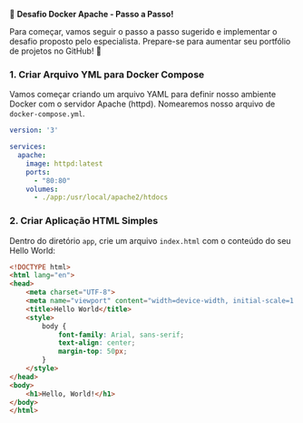 🚀 **Desafio Docker Apache - Passo a Passo!**

Para começar, vamos seguir o passo a passo sugerido e implementar o desafio proposto pelo especialista. Prepare-se para aumentar seu portfólio de projetos no GitHub! 💼

### 1. Criar Arquivo YML para Docker Compose

Vamos começar criando um arquivo YAML para definir nosso ambiente Docker com o servidor Apache (httpd). Nomearemos nosso arquivo de `docker-compose.yml`.

```yaml
version: '3'

services:
  apache:
    image: httpd:latest
    ports:
      - "80:80"
    volumes:
      - ./app:/usr/local/apache2/htdocs
```

### 2. Criar Aplicação HTML Simples
Dentro do diretório `app`, crie um arquivo `index.html` com o conteúdo do seu Hello World:
```html
<!DOCTYPE html>
<html lang="en">
<head>
    <meta charset="UTF-8">
    <meta name="viewport" content="width=device-width, initial-scale=1.0">
    <title>Hello World</title>
    <style>
        body {
            font-family: Arial, sans-serif;
            text-align: center;
            margin-top: 50px;
        }
    </style>
</head>
<body>
    <h1>Hello, World!</h1>
</body>
</html>
```
